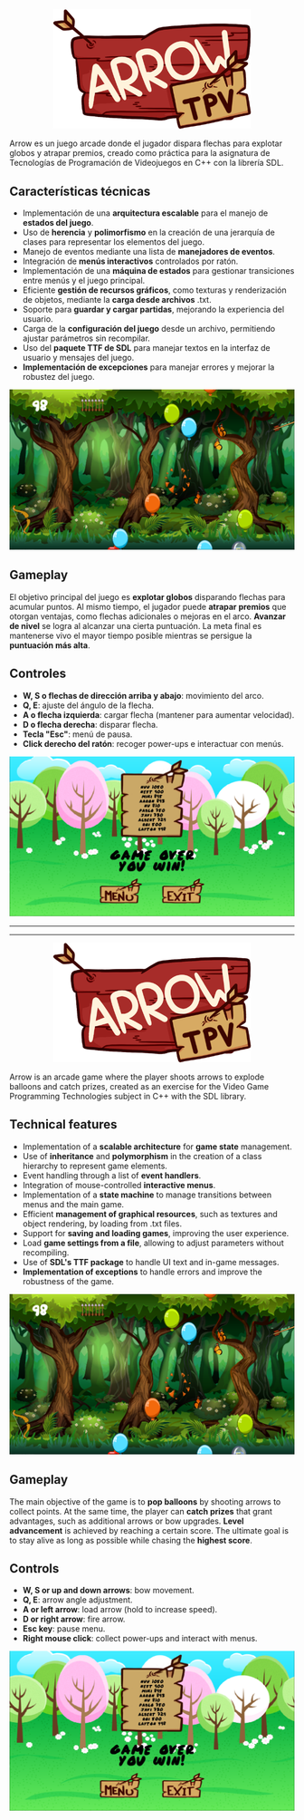 <div id="logo" align="center">
  <img src="images/logo.png" width="350"/>
</div>

Arrow es un juego arcade donde el jugador dispara flechas para explotar globos y atrapar premios, creado como práctica para la asignatura de Tecnologías de Programación de Videojuegos en C++ con la librería SDL.

## Características técnicas

- Implementación de una **arquitectura escalable** para el manejo de **estados del juego**.
- Uso de **herencia** y **polimorfismo** en la creación de una jerarquía de clases para representar los elementos del juego.
- Manejo de eventos mediante una lista de **manejadores de eventos**.
- Integración de **menús interactivos** controlados por ratón.
- Implementación de una **máquina de estados** para gestionar transiciones entre menús y el juego principal.
- Eficiente **gestión de recursos gráficos**, como texturas y renderización de objetos, mediante la **carga desde archivos** .txt.
- Soporte para **guardar y cargar partidas**, mejorando la experiencia del usuario.
- Carga de la **configuración del juego** desde un archivo, permitiendo ajustar parámetros sin recompilar.
- Uso del **paquete TTF de SDL** para manejar textos en la interfaz de usuario y mensajes del juego.
- **Implementación de excepciones** para manejar errores y mejorar la robustez del juego.

![NIVEL 1](/images/screenshot_1.png)

## Gameplay

El objetivo principal del juego es **explotar globos** disparando flechas para acumular puntos. Al mismo tiempo, el jugador puede **atrapar premios** que otorgan ventajas, como flechas adicionales o mejoras en el arco. **Avanzar de nivel** se logra al alcanzar una cierta puntuación. La meta final es mantenerse vivo el mayor tiempo posible mientras se persigue la **puntuación más alta**.

## Controles

- **W, S o flechas de dirección arriba y abajo**: movimiento del arco.
- **Q, E**: ajuste del ángulo de la flecha.
- **A o flecha izquierda**: cargar flecha (mantener para aumentar velocidad).
- **D o flecha derecha**: disparar flecha.
- **Tecla "Esc"**: menú de pausa.
- **Click derecho del ratón**: recoger power-ups e interactuar con menús.

![PANTALLA FINAL](/images/screenshot_2.png)

---
---

<div id="logo" align="center">
  <img src="images/logo.png" width="350"/>
</div>

Arrow is an arcade game where the player shoots arrows to explode balloons and catch prizes, created as an exercise for the Video Game Programming Technologies subject in C++ with the SDL library.

## Technical features

- Implementation of a **scalable architecture** for **game state** management.
- Use of **inheritance** and **polymorphism** in the creation of a class hierarchy to represent game elements.
- Event handling through a list of **event handlers**.
- Integration of mouse-controlled **interactive menus**.
- Implementation of a **state machine** to manage transitions between menus and the main game.
- Efficient **management of graphical resources**, such as textures and object rendering, by loading from .txt files.
- Support for **saving and loading games**, improving the user experience.
- Load **game settings from a file**, allowing to adjust parameters without recompiling.
- Use of **SDL's TTF package** to handle UI text and in-game messages.
- **Implementation of exceptions** to handle errors and improve the robustness of the game.

![LEVEL ONE](/images/screenshot_1.png)

## Gameplay

The main objective of the game is to **pop balloons** by shooting arrows to collect points. At the same time, the player can **catch prizes** that grant advantages, such as additional arrows or bow upgrades. **Level advancement** is achieved by reaching a certain score. The ultimate goal is to stay alive as long as possible while chasing the **highest score**.

## Controls

- **W, S or up and down arrows**: bow movement.
- **Q, E**: arrow angle adjustment.
- **A or left arrow**: load arrow (hold to increase speed).
- **D or right arrow**: fire arrow.
- **Esc key**: pause menu.
- **Right mouse click**: collect power-ups and interact with menus.

![END SCREEN](/images/screenshot_2.png)
